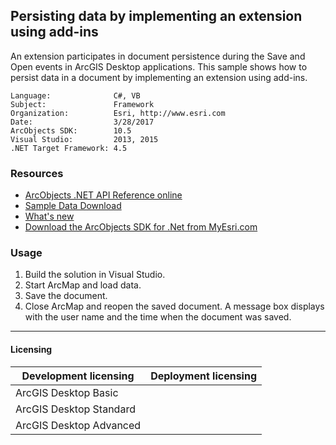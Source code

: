 ## Persisting data by implementing an extension using add-ins

An extension participates in document persistence during the Save and Open events in ArcGIS Desktop applications. This sample shows how to persist data in a document by implementing an extension using add-ins.    


<!-- TODO: Fill this section below with metadata about this sample-->
```
Language:              C#, VB
Subject:               Framework
Organization:          Esri, http://www.esri.com
Date:                  3/28/2017
ArcObjects SDK:        10.5
Visual Studio:         2013, 2015
.NET Target Framework: 4.5
```

### Resources

* [ArcObjects .NET API Reference online](http://desktop.arcgis.com/en/arcobjects/latest/net/webframe.htm)  
* [Sample Data Download](../../releases)  
* [What's new](http://desktop.arcgis.com/en/arcobjects/latest/net/webframe.htm#05247c04-bfd9-4e36-ae09-bc6e833c3b14.htm)  
* [Download the ArcObjects SDK for .Net from MyEsri.com](https://my.esri.com/)  

### Usage
1. Build the solution in Visual Studio.  
1. Start ArcMap and load data.  
1. Save the document.  
1. Close ArcMap and reopen the saved document. A message box displays with the user name and the time when the document was saved.   









---------------------------------

#### Licensing  
| Development licensing | Deployment licensing | 
| ------------- | ------------- | 
| ArcGIS Desktop Basic |  |  
| ArcGIS Desktop Standard |  |  
| ArcGIS Desktop Advanced |  |  


